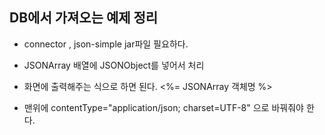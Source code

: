## DB에서 가져오는 예제 정리 

- connector , json-simple jar파일 필요하다. 
- JSONArray 배열에 JSONObject를 넣어서 처리 

- 화면에 출력해주는 식으로 하면 된다. <%= JSONArray 객체명 %> 
- 맨위에 contentType="application/json; charset=UTF-8" 으로 바꿔줘야 한다. 
